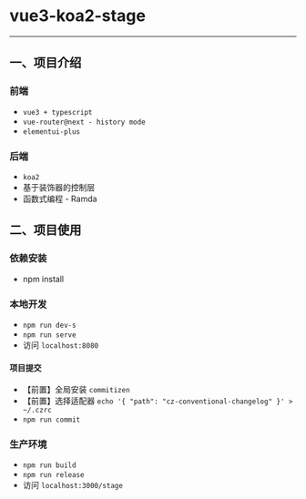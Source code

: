 # vue3-koa2-stage

---
## 一、项目介绍
### 前端

- `vue3 + typescript`
- `vue-router@next - history mode`
- `elementui-plus`

### 后端

- `koa2`
- 基于装饰器的控制层
- 函数式编程 - Ramda
## 二、项目使用
### 依赖安装

- npm install

### 本地开发

- `npm run dev-s`
- `npm run serve`
- 访问 `localhost:8080`

#### 项目提交

- 【前置】全局安装 `commitizen`
- 【前置】选择适配器 `echo '{ "path": "cz-conventional-changelog" }' > ~/.czrc`
- `npm run commit`
### 生产环境

- `npm run build`
- `npm run release`
- 访问 `localhost:3000/stage`
